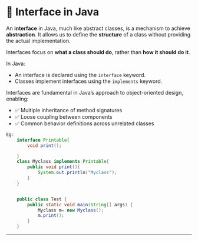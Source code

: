 # 📘 Interface in Java

An **interface** in Java, much like abstract classes, is a mechanism to achieve **abstraction**. It allows us to define the **structure** of a class without providing the actual implementation.

Interfaces focus on **what a class should do**, rather than **how it should do it**.

In Java:
- An interface is declared using the `interface` keyword.
- Classes implement interfaces using the `implements` keyword.

Interfaces are fundamental in Java’s approach to object-oriented design, enabling:
- ✅ Multiple inheritance of method signatures
- ✅ Loose coupling between components
- ✅ Common behavior definitions across unrelated classes


```java
Eg: 
    interface Printable{
        void print();

    }
    class Myclass implements Printable{
        public void print(){
            System.out.println("Myclass");
        }
    }


    public class Test {
        public static void main(String[] args) {
            Myclass m= new Myclass();
            m.print();
        }
    }

```
---
